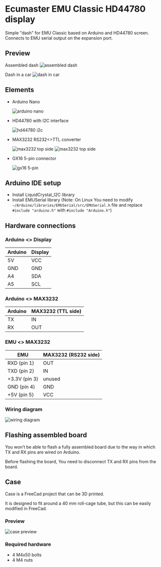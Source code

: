 # Ecumaster EMU Classic HD44780 display #

Simple "dash" for EMU Classic based on Arduino and HD44780 screen.
Connects to EMU serial output on the expansion port.

## Preview ##

Assembled dash
![assembled dash](./docs/pictures/offline.jpeg)

Dash in a car
![dash in car](./docs/pictures/online.jpeg)

## Elements ##

- Arduino Nano

  ![arduino nano](./docs/elements/arduino_nano.png)
- HD44780 with I2C interface

  ![hd44780 i2c](./docs/elements/hd44780_i2c.png)

- MAX3232 RS232<>TTL converter

  ![max3232 top side](./docs/elements/max3232_top.png)
  ![max3232 top side](./docs/elements/max3232_bottom.png)

- GX16 5-pin connector

  ![gx16 5-pin](./docs/elements/gx16_5pin.png)

## Arduino IDE setup ##

- Install LiquidCrystal_I2C library
- Install EMUSerial library (Note: On Linux You need to modify `~/Arduino/libraries/EMUSerial/src/EMUSerial.h` file and
  replace `#include "arduino.h"` with `#include "Arduino.h"`)

## Hardware connections ##

### Arduino <> Display ###

| Arduino | Display |
|---------|---------|
| 5V      | VCC     |
| GND     | GND     |
| A4      | SDA     |
| A5      | SCL     |

### Arduino <> MAX3232 ###

| Arduino | MAX3232 (TTL side) |
|---------|--------------------|
| TX      | IN                 |
| RX      | OUT                |

### EMU <> MAX3232 ###

| EMU           | MAX3232 (RS232 side) |
|---------------|----------------------|
| RXD (pin 1)   | OUT                  |
| TXD (pin 2)   | IN                   |
| +3.3V (pin 3) | unused               |
| GND (pin 4)   | GND                  |
| +5V (pin 5)   | VCC                  |

### Wiring diagram ###

![wiring diagram](./docs/wiring_diagram.png)

## Flashing assembled board ##

You won't be able to flash a fully assembled board due to the way in which TX and RX pins are wired on Arduino.

Before flashing the board, You need to disconnect TX and RX pins from the board.

## Case ##

Case is a FreeCad project that can be 3D printed. 

It is designed to fit around a 40 mm roll-cage tube, but this can be easily modified in FreeCad.

### Preview ###

![case preview](./docs/pictures/case.png)

### Required hardware ###

- 4 M4x50 bolts
- 4 M4 nuts
